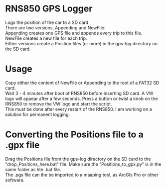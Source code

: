 # RNS850 GPS Logger
Logs the position of the car to a SD card.  
There are two versions, Appending and NewFile:  
Appending creates one GPS file and appends every trip to this file.  
NewFile creates a new file for each trip.  
Either versions create a Position files (or more) in the gps-log directory on the SD card.


# Usage  
Copy either the content of NewFile or Appending to the root of a FAT32 SD card.  
Wait 3 - 4 minutes after boot of RNS850 before inserting SD card. A VW logo will appear after a few seconds. Press a button or twist a knob on the RNS850 to remove the VW logo and start the script.  
This must be done after every restart of the RNS850. I am working on a solution for permanent logging.

# Converting the Positions file to a .gpx file
Drag the Positions file from the gps-log directory on the SD card to the "drop_Positions_here.bat" file. Make sure the "Positions_to_gpx.py" is in the same folder as hte .bat file.  
The .pgs file can the be imported to a maaping tool, as ArcGIs Pro or other software.
